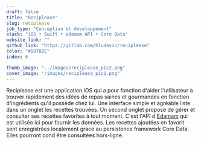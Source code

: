 ```yaml
---
draft: false
title: "Reciplease"
slug: reciplease
job_type: "Conception et développement"
stack: "iOS • Swift • edamam API • Core Data"
website_link: ""
github_link: "https://gitlab.com/hludovic/reciplease"
color: "#D8782E"
index: 6

thumb_image: "../images/reciplease_pic2.png"
cover_image: "/images/reciplease_pic1.png"
---
```


Reciplease est une application iOS qui a pour fonction d'aider l'utilisateur à trouver rapidement des idées de repas saines et gourmandes en fonction d'ingrédients qu'il possède chez lui. Une interface simple et agréable liste dans un onglet les recettes trouvées. Un second onglet propose de gérer et consulter ses recettes favorites à tout moment. C'est l'API d'<a class='main-color' href="https://www.edamam.com" rel="noopener noreferrer" target="_blank">Edamam</a> qui est utilisée ici pour fournir les données.
Les recettes ajoutées en favorit sont enregistrées localement grace au persistence framework Core Data. Elles pourront cond être consultées hors-ligne.

